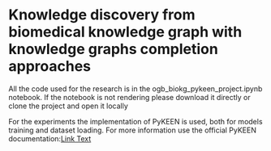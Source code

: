 # Knowledge discovery from biomedical knowledge graph with knowledge graphs completion approaches

All the code used for the research is in the ogb_biokg_pykeen_project.ipynb notebook. If the notebook is not rendering please download it directly or clone the project and open it locally

For the experiments the implementation of PyKEEN is used, both for models training and dataset loading. For more information use the official PyKEEN documentation:[Link Text](https://pykeen.readthedocs.io/en/stable/)
